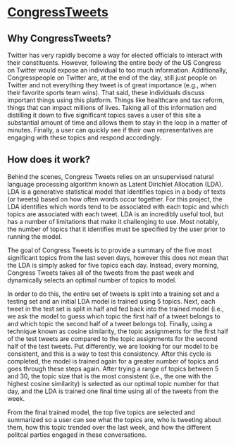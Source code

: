 # [CongressTweets](http://www.cotustweets.info)

## Why CongressTweets? 
Twitter has very rapidly become a way for elected officials to interact with their constituents. However, following the entire body of the US Congress on Twitter would expose an individual to too much information. Additionally, Congresspeople on Twitter are, at the end of the day, still just people on Twitter and not everything they tweet is of great importance (e.g., when their favorite sports team wins). That said, these individuals discuss important things using this platform. Things like healthcare and tax reform, things that can impact millions of lives. Taking all of this information and distilling it down to five significant topics saves a user of this site a substantial amount of time and allows them to stay in the loop in a matter of minutes. Finally, a user can quickly see if their own representatives are engaging with these topics and respond accordingly.

## How does it work?
Behind the scenes, Congress Tweets relies on an unsupervised natural language processing algorithm known as Latent Dirichlet Allocation (LDA). LDA is a generative statistical model that identifies topics in a body of texts (or tweets) based on how often words occur together. For this project, the LDA identifies which words tend to be associated with each topic and which topics are associated with each tweet. LDA is an incredibly useful tool, but has a number of limitations that make it challenging to use. Most notably, the number of topics that it identifies must be specified by the user prior to running the model.

The goal of Congress Tweets is to provide a summary of the five most significant topics from the last seven days, however this does not mean that the LDA is simply asked for five topics each day. Instead, every morning, Congress Tweets takes all of the tweets from the past week and dynamically selects an optimal number of topics to model. 

In order to do this, the entire set of tweets is split into a training set and a testing set and an initial LDA model is trained using 5 topics. Next, each tweet in the test set is split in half and fed back into the trained model (i.e., we ask the model to guess which topic the first half of a tweet belongs to and which topic the second half of a tweet belongs to). Finally, using a technique known as cosine similarity, the topic assignments for the first half of the test tweets are compared to the topic assignments for the second half of the test tweets. Put differently, we are looking for our model to be consistent, and this is a way to test this consistency. After this cycle is completed, the model is trained again for a greater number of topics and goes through these steps again. After trying a range of topics between 5 and 30, the topic size that is the most consistent (i.e., the one with the highest cosine similarity) is selected as our optimal topic number for that day, and the LDA is trained one final time using all of the tweets from the week.

From the final trained model, the top five topics are selected and summarized so a user can see what the topics are, who is tweeting about them, how this topic trended over the last week, and how the different politcal parties engaged in these conversations.
